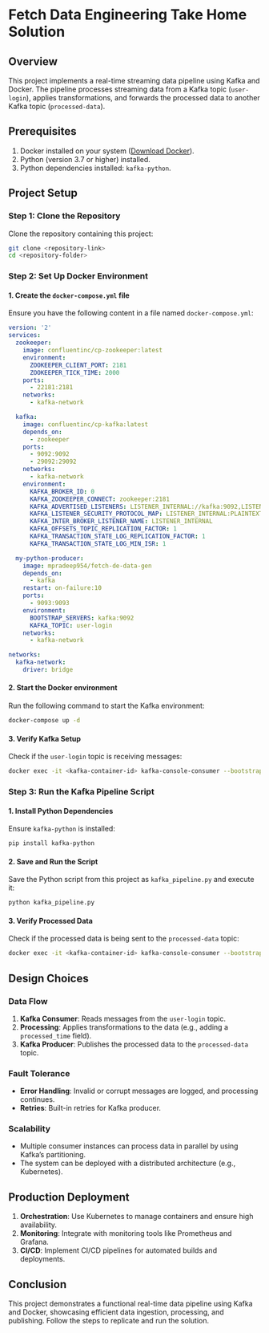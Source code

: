 # Fetch Data Engineering Take Home Solution

## Overview
This project implements a real-time streaming data pipeline using Kafka and Docker. The pipeline processes streaming data from a Kafka topic (`user-login`), applies transformations, and forwards the processed data to another Kafka topic (`processed-data`).

## Prerequisites
1. Docker installed on your system ([Download Docker](https://www.docker.com/)).
2. Python (version 3.7 or higher) installed.
3. Python dependencies installed: `kafka-python`.

## Project Setup

### Step 1: Clone the Repository
Clone the repository containing this project:
```bash
git clone <repository-link>
cd <repository-folder>
```

### Step 2: Set Up Docker Environment

#### 1. Create the `docker-compose.yml` file
Ensure you have the following content in a file named `docker-compose.yml`:
```yaml
version: '2'
services:
  zookeeper:
    image: confluentinc/cp-zookeeper:latest
    environment:
      ZOOKEEPER_CLIENT_PORT: 2181
      ZOOKEEPER_TICK_TIME: 2000
    ports:
      - 22181:2181
    networks:
      - kafka-network

  kafka:
    image: confluentinc/cp-kafka:latest
    depends_on:
      - zookeeper
    ports:
      - 9092:9092
      - 29092:29092
    networks:
      - kafka-network
    environment:
      KAFKA_BROKER_ID: 0
      KAFKA_ZOOKEEPER_CONNECT: zookeeper:2181
      KAFKA_ADVERTISED_LISTENERS: LISTENER_INTERNAL://kafka:9092,LISTENER_EXTERNAL://localhost:29092
      KAFKA_LISTENER_SECURITY_PROTOCOL_MAP: LISTENER_INTERNAL:PLAINTEXT,LISTENER_EXTERNAL:PLAINTEXT
      KAFKA_INTER_BROKER_LISTENER_NAME: LISTENER_INTERNAL
      KAFKA_OFFSETS_TOPIC_REPLICATION_FACTOR: 1
      KAFKA_TRANSACTION_STATE_LOG_REPLICATION_FACTOR: 1
      KAFKA_TRANSACTION_STATE_LOG_MIN_ISR: 1

  my-python-producer:
    image: mpradeep954/fetch-de-data-gen
    depends_on:
      - kafka
    restart: on-failure:10
    ports:
      - 9093:9093
    environment:
      BOOTSTRAP_SERVERS: kafka:9092
      KAFKA_TOPIC: user-login
    networks:
      - kafka-network

networks:
  kafka-network:
    driver: bridge
```

#### 2. Start the Docker environment
Run the following command to start the Kafka environment:
```bash
docker-compose up -d
```

#### 3. Verify Kafka Setup
Check if the `user-login` topic is receiving messages:
```bash
docker exec -it <kafka-container-id> kafka-console-consumer --bootstrap-server localhost:29092 --topic user-login --from-beginning
```

### Step 3: Run the Kafka Pipeline Script

#### 1. Install Python Dependencies
Ensure `kafka-python` is installed:
```bash
pip install kafka-python
```

#### 2. Save and Run the Script
Save the Python script from this project as `kafka_pipeline.py` and execute it:
```bash
python kafka_pipeline.py
```

#### 3. Verify Processed Data
Check if the processed data is being sent to the `processed-data` topic:
```bash
docker exec -it <kafka-container-id> kafka-console-consumer --bootstrap-server localhost:29092 --topic processed-data --from-beginning
```

## Design Choices

### Data Flow
1. **Kafka Consumer**: Reads messages from the `user-login` topic.
2. **Processing**: Applies transformations to the data (e.g., adding a `processed_time` field).
3. **Kafka Producer**: Publishes the processed data to the `processed-data` topic.

### Fault Tolerance
- **Error Handling**: Invalid or corrupt messages are logged, and processing continues.
- **Retries**: Built-in retries for Kafka producer.

### Scalability
- Multiple consumer instances can process data in parallel by using Kafka’s partitioning.
- The system can be deployed with a distributed architecture (e.g., Kubernetes).

## Production Deployment
1. **Orchestration**: Use Kubernetes to manage containers and ensure high availability.
2. **Monitoring**: Integrate with monitoring tools like Prometheus and Grafana.
3. **CI/CD**: Implement CI/CD pipelines for automated builds and deployments.

## Conclusion
This project demonstrates a functional real-time data pipeline using Kafka and Docker, showcasing efficient data ingestion, processing, and publishing. Follow the steps to replicate and run the solution.
